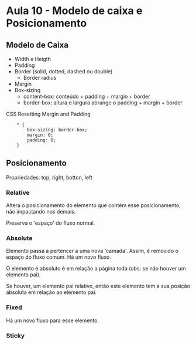 # Aula 10 - Modelo de caixa e Posicionamento
  

## Modelo de Caixa

- Width e Heigth
- Padding 
- Border (solid, dotted, dashed ou double)
    - Border radius
- Margin 
- Box-sizing 
    - content-box: conteúdo + padding + margin + border
    - border-box: altura e largura abrange o padding + margin + border


CSS Resetting Margin and Padding

```  
    * {        
        box-sizing: border-box;        
        margin: 0;        
        padding: 0;        
    } 
```

## Posicionamento  

Propriedades: top, right, botton, left  

### Relative

Altera o posicionamento do elemento que contém esse posicionamento, não impactando nos demais.  

Preserva o 'espaço' do fluxo normal.
  

### Absolute  

Elemento passa a pertencer a uma nova 'camada'. Assim, é removido o espaço do fluxo comum. Há um novo fluxo.  

O elemento é absoluto é em relação a página toda (obs: se não houver um elemento pai).

Se houver, um elemento pai relativo, então este elemento tem a sua posição absoluta em relação ao elemento pai.  
  

### Fixed 

Há um novo fluxo para esse elemento.
 

### Sticky